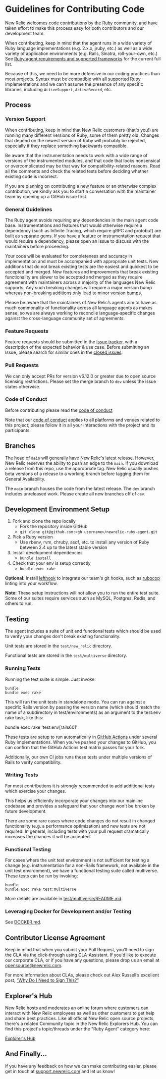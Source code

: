 # Guidelines for Contributing Code

New Relic welcomes code contributions by the Ruby community, and
have taken effort to make this process easy for both contributors and our
development team.

When contributing, keep in mind that the agent runs in a wide variety of Ruby
language implementations (e.g. 2.x.x, jruby, etc.) as well as a wide variety of
application environments (e.g. Rails, Sinatra, roll-your-own, etc.) See [Ruby agent requirements and supported frameworks](https://docs.newrelic.com/docs/agents/ruby-agent/getting-started/ruby-agent-requirements-supported-frameworks)
for the current full list.

Because of this, we need to be more defensive in our coding practices than most
projects. Syntax must be compatible with all supported Ruby implementations and
we can't assume the presence of any specific libraries, including `ActiveSupport`,
`ActiveRecord`, etc.

## Process

### Version Support

When contributing, keep in mind that New Relic customers (that's you!) are
running many different versions of Ruby, some of them pretty old. Changes that
depend on the newest version of Ruby will probably be rejected, especially if
they replace something backwards compatible.

Be aware that the instrumentation needs to work with a wide range of versions of
the instrumented modules, and that code that looks nonsensical or
overcomplicated may be that way for compatibility-related reasons. Read all the
comments and check the related tests before deciding whether existing code is
incorrect.

If you are planning on contributing a new feature or an otherwise complex
contribution, we kindly ask you to start a conversation with the maintainer team
by opening up a GitHub issue first.


### General Guidelines
The Ruby agent avoids requiring any dependencies in the main agent code base.
Instrumentations and features that would otherwise require a dependency (such as
Infinite Tracing, which require gRPC and protobuf) are built as separate gems.
If you have a feature or instrumentation request that would require a
dependency, please open an Issue to discuss with the maintainers before
proceeding.

Your code will be evaluated for completeness and accuracy in
implementation and must be accompanied with appropriate unit tests.  New
additions that do not break existing tests are the easiest and quickest to be
accepted and merged.  New features and improvements that break existing
functionality are slower to be accepted and merged as they require agreement
with maintainers across a majority of the languages New Relic supports.  Any
such breaking changes will require a major version bump whereas non-breaking
additions only lead to minor version bumps.

Please be aware that the maintainers of New Relic’s agents aim to have as much
commonality of functionality across all language agents as makes sense, so we are
always working to reconcile language-specific changes against the cross-language
community set of agreements.

### Feature Requests

Feature requests should be submitted in the [Issue tracker](../../issues), with
a description of the expected behavior & use case. Before submitting an Issue,
please search for similar ones in the [closed
issues](../../issues?q=is%3Aissue+is%3Aclosed).

### Pull Requests

We can only accept PRs for version v6.12.0 or greater due to open source
licensing restrictions. Please set the merge branch to `dev` unless the issue
states otherwise.

### Code of Conduct

Before contributing please read the [code of conduct](https://github.com/newrelic/.github/blob/master/CODE_OF_CONDUCT.md)

Note that our [code of conduct](https://github.com/newrelic/.github/blob/master/CODE_OF_CONDUCT.md) applies to all platforms
and venues related to this project; please follow it in all your interactions
with the project and its participants.

## Branches

The head of `main` will generally have New Relic's latest release. However,
New Relic reserves the ability to push an edge to the `main`. If you download a
release from this repo, use the appropriate tag. New Relic usually pushes beta
versions of a release to a working branch before tagging them for General
Availability.

The `main` branch houses the code from the latest release. The `dev` branch
includes unreleased work. Please create all new branches off of `dev`.

## Development Environment Setup

1. Fork and clone the repo locally
    - Fork the repository inside GitHub
    - `git clone git@github.com:<gh username>/newrelic-ruby-agent.git`
1. Pick a Ruby version
    - Use rbenv, rvm, chruby, asdf, etc. to install any version of Ruby between 2.4 up to the latest stable version
1. Install development dependencies
    - `bundle install`
1. Check that your env is setup correctly
    - `bundle exec rake`

**Optional:** Install [lefthook](https://github.com/evilmartians/lefthook) to
integrate our team's git hooks, such as [rubocop](https://github.com/rubocop/rubocop)
linting into your workflow.

**Note:** These setup instructions will not allow you to run the entire test
suite. Some of our suites require services such as MySQL, Postgres, Redis, and
others to run.

## Testing

The agent includes a suite of unit and functional tests which should be used to
verify your changes don't break existing functionality.

Unit tests are stored in the `test/new_relic` directory.

Functional tests are stored in the `test/multiverse` directory.

### Running Tests

Running the test suite is simple.  Just invoke:

    bundle
    bundle exec rake

This will run the unit tests in standalone mode. You can run against a specific Rails version
by passing the version name (which should match the name of a subdirectory in test/environments)
as an argument to the test:env rake task, like this:

bundle exec rake 'test:env[rails60]'

These tests are setup to run automatically in
[GitHub Actions](https://github.com/newrelic/newrelic-ruby-agent/actions) under several
Ruby implementations. When you've pushed your changes to GitHub, you can confirm that
the GitHub Actions test matrix passes for your fork.

Additionally, our own CI jobs runs these tests under multiple versions of Rails
to verify compatibility.

### Writing Tests

For most contributions it is strongly recommended to add additional tests which
exercise your changes.

This helps us efficiently incorporate your changes into our mainline codebase
and provides a safeguard that your change won't be broken by future development.

There are some rare cases where code changes do not result in changed
functionality (e.g. a performance optimization) and new tests are not required.
In general, including tests with your pull request dramatically increases the
chances it will be accepted.

### Functional Testing

For cases where the unit test environment is not sufficient for testing a
change (e.g. instrumentation for a non-Rails framework, not available in the
unit test environment), we have a functional testing suite called multiverse.
These tests can be run by invoking:

    bundle
    bundle exec rake test:multiverse

More details are available in
[test/multiverse/README.md](https://github.com/newrelic/newrelic-ruby-agent/blob/main/test/multiverse/README.md).

### Leveraging Docker for Development and/or Testing

See [DOCKER.md](DOCKER.md).

## Contributor License Agreement

Keep in mind that when you submit your Pull Request, you'll need to sign the CLA
via the click-through using CLA-Assistant. If you'd like to execute our
corporate CLA, or if you have any questions, please drop us an email at
opensource@newrelic.com.

For more information about CLAs, please check out Alex Russell’s excellent post,
[“Why Do I Need to Sign This?”](https://infrequently.org/2008/06/why-do-i-need-to-sign-this/).

## Explorer's Hub

New Relic hosts and moderates an online forum where customers can interact with
New Relic employees as well as other customers to get help and share best
practices. Like all official New Relic open source projects, there's a related
Community topic in the New Relic Explorers Hub. You can find this project's
topic/threads under the "Ruby Agent" category here:

[Explorer's Hub](https://forum.newrelic.com/s/category/Category__c/Default)

## And Finally...

If you have any feedback on how we can make contributing easier, please get in
touch at [support.newrelic.com](http://support.newrelic.com) and let us know!
